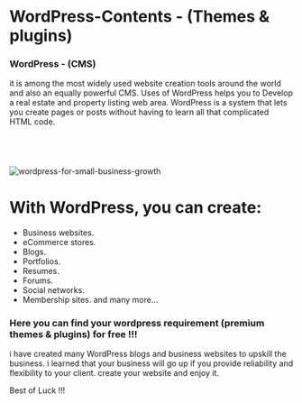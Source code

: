 # WordPress-Contents - (Themes & plugins)

### WordPress - (CMS)
it is among the most widely used website creation tools around the world and also an equally powerful CMS. Uses of WordPress helps you to Develop a real estate and property listing web area. WordPress is a system that lets you create pages or posts without having to learn all that complicated HTML code.


#
<br>

![wordpress-for-small-business-growth](https://user-images.githubusercontent.com/75518471/142801894-af95559f-992e-4b91-8afa-abc5d42996f7.png)

# With WordPress, you can create:
- Business websites.
- eCommerce stores.
- Blogs.
- Portfolios.
- Resumes.
- Forums.
- Social networks.
- Membership sites.
and many more...

### Here you can find your wordpress requirement (premium themes & plugins) for free !!!

i have created many WordPress blogs and business websites to upskill the business. i learned that your business will go up if you provide reliability and flexibility to your client. create your website and enjoy it.

Best of Luck !!!
